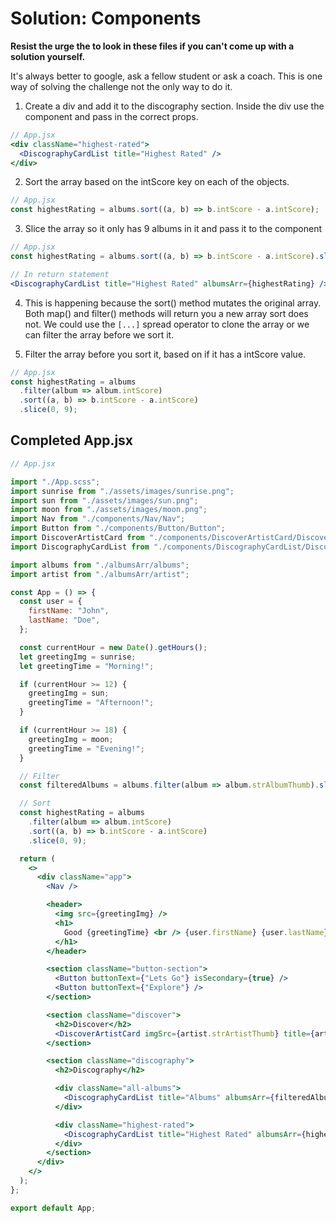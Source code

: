 # Solution: Components

**Resist the urge the to look in these files if you can't come up with a solution yourself.**

It's always better to google, ask a fellow student or ask a coach. This is one way of solving the challenge not the only way to do it.

1. Create a div and add it to the discography section. Inside the div use the component and pass in the correct props.

```jsx
// App.jsx
<div className="highest-rated">
  <DiscographyCardList title="Highest Rated" />
</div>
```

2. Sort the array based on the intScore key on each of the objects.

```jsx
// App.jsx
const highestRating = albums.sort((a, b) => b.intScore - a.intScore);
```

3. Slice the array so it only has 9 albums in it and pass it to the component

```jsx
// App.jsx
const highestRating = albums.sort((a, b) => b.intScore - a.intScore).slice(0, 9);

// In return statement
<DiscographyCardList title="Highest Rated" albumsArr={highestRating} />;
```

4. This is happening because the sort() method mutates the original array. Both map() and filter() methods will return you a new array sort does not. We could use the `[...]` spread operator to clone the array or we can filter the array before we sort it.

5. Filter the array before you sort it, based on if it has a intScore value.

```jsx
// App.jsx
const highestRating = albums
  .filter(album => album.intScore)
  .sort((a, b) => b.intScore - a.intScore)
  .slice(0, 9);
```

## Completed App.jsx

```jsx
// App.jsx

import "./App.scss";
import sunrise from "./assets/images/sunrise.png";
import sun from "./assets/images/sun.png";
import moon from "./assets/images/moon.png";
import Nav from "./components/Nav/Nav";
import Button from "./components/Button/Button";
import DiscoverArtistCard from "./components/DiscoverArtistCard/DiscoverArtistCard";
import DiscographyCardList from "./components/DiscographyCardList/DiscographyCardList";

import albums from "./albumsArr/albums";
import artist from "./albumsArr/artist";

const App = () => {
  const user = {
    firstName: "John",
    lastName: "Doe",
  };

  const currentHour = new Date().getHours();
  let greetingImg = sunrise;
  let greetingTime = "Morning!";

  if (currentHour >= 12) {
    greetingImg = sun;
    greetingTime = "Afternoon!";
  }

  if (currentHour >= 18) {
    greetingImg = moon;
    greetingTime = "Evening!";
  }

  // Filter
  const filteredAlbums = albums.filter(album => album.strAlbumThumb).slice(0, 9);

  // Sort
  const highestRating = albums
    .filter(album => album.intScore)
    .sort((a, b) => b.intScore - a.intScore)
    .slice(0, 9);

  return (
    <>
      <div className="app">
        <Nav />

        <header>
          <img src={greetingImg} />
          <h1>
            Good {greetingTime} <br /> {user.firstName} {user.lastName}
          </h1>
        </header>

        <section className="button-section">
          <Button buttonText={"Lets Go"} isSecondary={true} />
          <Button buttonText={"Explore"} />
        </section>

        <section className="discover">
          <h2>Discover</h2>
          <DiscoverArtistCard imgSrc={artist.strArtistThumb} title={artist.strArtist} />
        </section>

        <section className="discography">
          <h2>Discography</h2>

          <div className="all-albums">
            <DiscographyCardList title="Albums" albumsArr={filteredAlbums} />
          </div>

          <div className="highest-rated">
            <DiscographyCardList title="Highest Rated" albumsArr={highestRating} />
          </div>
        </section>
      </div>
    </>
  );
};

export default App;
```
